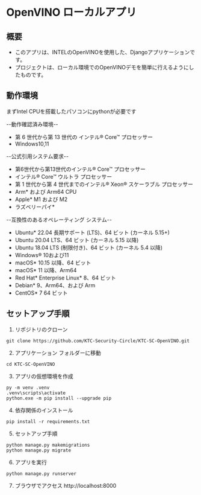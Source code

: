 # OpenVINO ローカルアプリ

## 概要
- このアプリは、INTELのOpenVINOを使用した、Djangoアプリケーションです。
- プロジェクトは、ローカル環境でのOpenVINOデモを簡単に行えるようにしたものです。

## 動作環境

まずIntel CPUを搭載したパソコンにpythonが必要です

--動作確認済み環境--
- 第 6 世代から第 13 世代の インテル® Core™ プロセッサー
- Windows10,11

--公式引用システム要求--
- 第6世代から第13世代のインテル® Core™ プロセッサー
- インテル® Core™ ウルトラ プロセッサー
- 第 1 世代から第 4 世代までのインテル® Xeon® スケーラブル プロセッサー
- Arm* および Arm64 CPU
- Apple* M1 および M2
- ラズベリーパイ*

--互換性のあるオペレーティング システム--
- Ubuntu* 22.04 長期サポート (LTS)、64 ビット (カーネル 5.15+)
- Ubuntu 20.04 LTS、64 ビット (カーネル 5.15 以降)
- Ubuntu 18.04 LTS (制限付き)、64 ビット (カーネル 5.4 以降)
- Windows® 10および11
- macOS* 10.15 以降、64 ビット
- macOS* 11 以降、Arm64
- Red Hat* Enterprise Linux* 8、64 ビット
- Debian* 9、Arm64、および Arm
- CentOS* 7 64 ビット

## セットアップ手順
1. リポジトリのクローン
```shell
git clone https://github.com/KTC-Security-Circle/KTC-SC-OpenVINO.git
```

2. アプリケーション フォルダーに移動
```shell
cd KTC-SC-OpenVINO
```

3. アプリの仮想環境を作成
```shell
py -m venv .venv
.venv\scripts\activate
python.exe -m pip install --upgrade pip
```

4. 依存関係のインストール
```shell
pip install -r requirements.txt
``` 

5. セットアップ手順
```shell
python manage.py makemigrations
python manage.py migrate  
```

6. アプリを実行
```shell
python manage.py runserver
```

7. ブラウザでアクセス
http://localhost:8000 